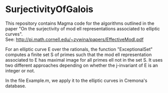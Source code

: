 # SurjectivityOfGalois

This repository contains Magma code for the algorithms outlined in the paper "On the surjectivity of mod ell representations associated to elliptic curves".  
See: http://pi.math.cornell.edu/~zywina/papers/EffectiveModl.pdf

For an elliptic curve E over the rationals, the function "ExceptionalSet" computes a finite set S of primes such that the mod ell representation associated to E has maximal image for all primes ell not in the set S.   It uses two different approaches depending on whether the j-invariant of E is an integer or not.

In the file Example.m, we apply it to the elliptic curves in Cremona's database.

